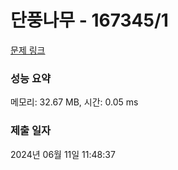 # 단풍나무 - 167345/1 

[문제 링크](https://level.goorm.io/exam/167345/%EB%8B%A8%ED%92%8D%EB%82%98%EB%AC%B4/quiz/1) 

### 성능 요약

메모리: 32.67 MB, 시간: 0.05 ms

### 제출 일자

2024년 06월 11일 11:48:37

